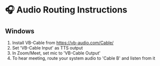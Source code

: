# 🎧 Audio Routing Instructions

## Windows
1. Install VB-Cable from https://vb-audio.com/Cable/
2. Set 'VB-Cable Input' as TTS output
3. In Zoom/Meet, set mic to 'VB-Cable Output'
4. To hear meeting, route your system audio to 'Cable B' and listen from it

